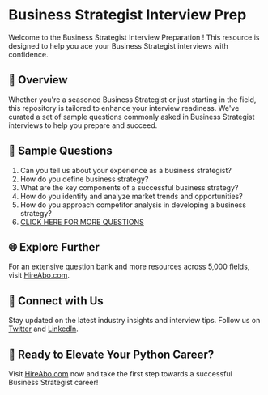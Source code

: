 # Business Strategist Interview Prep

Welcome to the Business Strategist Interview Preparation ! This resource is designed to help you ace your Business Strategist interviews with confidence.

## 🚀 Overview

Whether you're a seasoned Business Strategist or just starting in the field, this repository is tailored to enhance your interview readiness. We've curated a set of sample questions commonly asked in Business Strategist interviews to help you prepare and succeed.

## 📝 Sample Questions

1. Can you tell us about your experience as a business strategist?
2. How do you define business strategy?
3. What are the key components of a successful business strategy?
4. How do you identify and analyze market trends and opportunities?
5. How do you approach competitor analysis in developing a business strategy?
6. [CLICK HERE FOR MORE QUESTIONS](https://hireabo.com/job/1_4_28/Business%20Strategist)

## 🌐 Explore Further

For an extensive question bank and more resources across 5,000 fields, visit [HireAbo.com](https://www.hireabo.com).

## 📱 Connect with Us

Stay updated on the latest industry insights and interview tips. Follow us on [Twitter](https://twitter.com/hireabo) and [LinkedIn](https://www.linkedin.com/in/hire-abo-3609972a8/).

## 🚀 Ready to Elevate Your Python Career?

Visit [HireAbo.com](https://www.hireabo.com) now and take the first step towards a successful Business Strategist career!